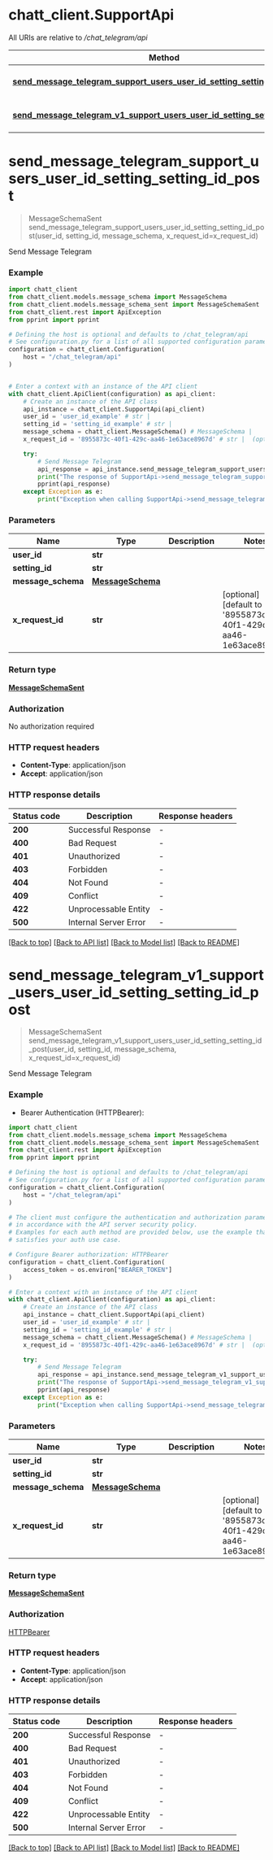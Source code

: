 # chatt_client.SupportApi

All URIs are relative to */chat_telegram/api*

Method | HTTP request | Description
------------- | ------------- | -------------
[**send_message_telegram_support_users_user_id_setting_setting_id_post**](SupportApi.md#send_message_telegram_support_users_user_id_setting_setting_id_post) | **POST** /support/users/{user_id}/setting/{setting_id} | Send Message Telegram
[**send_message_telegram_v1_support_users_user_id_setting_setting_id_post**](SupportApi.md#send_message_telegram_v1_support_users_user_id_setting_setting_id_post) | **POST** /v1/support/users/{user_id}/setting/{setting_id} | Send Message Telegram


# **send_message_telegram_support_users_user_id_setting_setting_id_post**
> MessageSchemaSent send_message_telegram_support_users_user_id_setting_setting_id_post(user_id, setting_id, message_schema, x_request_id=x_request_id)

Send Message Telegram

### Example


```python
import chatt_client
from chatt_client.models.message_schema import MessageSchema
from chatt_client.models.message_schema_sent import MessageSchemaSent
from chatt_client.rest import ApiException
from pprint import pprint

# Defining the host is optional and defaults to /chat_telegram/api
# See configuration.py for a list of all supported configuration parameters.
configuration = chatt_client.Configuration(
    host = "/chat_telegram/api"
)


# Enter a context with an instance of the API client
with chatt_client.ApiClient(configuration) as api_client:
    # Create an instance of the API class
    api_instance = chatt_client.SupportApi(api_client)
    user_id = 'user_id_example' # str | 
    setting_id = 'setting_id_example' # str | 
    message_schema = chatt_client.MessageSchema() # MessageSchema | 
    x_request_id = '8955873c-40f1-429c-aa46-1e63ace8967d' # str |  (optional) (default to '8955873c-40f1-429c-aa46-1e63ace8967d')

    try:
        # Send Message Telegram
        api_response = api_instance.send_message_telegram_support_users_user_id_setting_setting_id_post(user_id, setting_id, message_schema, x_request_id=x_request_id)
        print("The response of SupportApi->send_message_telegram_support_users_user_id_setting_setting_id_post:\n")
        pprint(api_response)
    except Exception as e:
        print("Exception when calling SupportApi->send_message_telegram_support_users_user_id_setting_setting_id_post: %s\n" % e)
```



### Parameters


Name | Type | Description  | Notes
------------- | ------------- | ------------- | -------------
 **user_id** | **str**|  | 
 **setting_id** | **str**|  | 
 **message_schema** | [**MessageSchema**](MessageSchema.md)|  | 
 **x_request_id** | **str**|  | [optional] [default to &#39;8955873c-40f1-429c-aa46-1e63ace8967d&#39;]

### Return type

[**MessageSchemaSent**](MessageSchemaSent.md)

### Authorization

No authorization required

### HTTP request headers

 - **Content-Type**: application/json
 - **Accept**: application/json

### HTTP response details

| Status code | Description | Response headers |
|-------------|-------------|------------------|
**200** | Successful Response |  -  |
**400** | Bad Request |  -  |
**401** | Unauthorized |  -  |
**403** | Forbidden |  -  |
**404** | Not Found |  -  |
**409** | Conflict |  -  |
**422** | Unprocessable Entity |  -  |
**500** | Internal Server Error |  -  |

[[Back to top]](#) [[Back to API list]](../README.md#documentation-for-api-endpoints) [[Back to Model list]](../README.md#documentation-for-models) [[Back to README]](../README.md)

# **send_message_telegram_v1_support_users_user_id_setting_setting_id_post**
> MessageSchemaSent send_message_telegram_v1_support_users_user_id_setting_setting_id_post(user_id, setting_id, message_schema, x_request_id=x_request_id)

Send Message Telegram

### Example

* Bearer Authentication (HTTPBearer):

```python
import chatt_client
from chatt_client.models.message_schema import MessageSchema
from chatt_client.models.message_schema_sent import MessageSchemaSent
from chatt_client.rest import ApiException
from pprint import pprint

# Defining the host is optional and defaults to /chat_telegram/api
# See configuration.py for a list of all supported configuration parameters.
configuration = chatt_client.Configuration(
    host = "/chat_telegram/api"
)

# The client must configure the authentication and authorization parameters
# in accordance with the API server security policy.
# Examples for each auth method are provided below, use the example that
# satisfies your auth use case.

# Configure Bearer authorization: HTTPBearer
configuration = chatt_client.Configuration(
    access_token = os.environ["BEARER_TOKEN"]
)

# Enter a context with an instance of the API client
with chatt_client.ApiClient(configuration) as api_client:
    # Create an instance of the API class
    api_instance = chatt_client.SupportApi(api_client)
    user_id = 'user_id_example' # str | 
    setting_id = 'setting_id_example' # str | 
    message_schema = chatt_client.MessageSchema() # MessageSchema | 
    x_request_id = '8955873c-40f1-429c-aa46-1e63ace8967d' # str |  (optional) (default to '8955873c-40f1-429c-aa46-1e63ace8967d')

    try:
        # Send Message Telegram
        api_response = api_instance.send_message_telegram_v1_support_users_user_id_setting_setting_id_post(user_id, setting_id, message_schema, x_request_id=x_request_id)
        print("The response of SupportApi->send_message_telegram_v1_support_users_user_id_setting_setting_id_post:\n")
        pprint(api_response)
    except Exception as e:
        print("Exception when calling SupportApi->send_message_telegram_v1_support_users_user_id_setting_setting_id_post: %s\n" % e)
```



### Parameters


Name | Type | Description  | Notes
------------- | ------------- | ------------- | -------------
 **user_id** | **str**|  | 
 **setting_id** | **str**|  | 
 **message_schema** | [**MessageSchema**](MessageSchema.md)|  | 
 **x_request_id** | **str**|  | [optional] [default to &#39;8955873c-40f1-429c-aa46-1e63ace8967d&#39;]

### Return type

[**MessageSchemaSent**](MessageSchemaSent.md)

### Authorization

[HTTPBearer](../README.md#HTTPBearer)

### HTTP request headers

 - **Content-Type**: application/json
 - **Accept**: application/json

### HTTP response details

| Status code | Description | Response headers |
|-------------|-------------|------------------|
**200** | Successful Response |  -  |
**400** | Bad Request |  -  |
**401** | Unauthorized |  -  |
**403** | Forbidden |  -  |
**404** | Not Found |  -  |
**409** | Conflict |  -  |
**422** | Unprocessable Entity |  -  |
**500** | Internal Server Error |  -  |

[[Back to top]](#) [[Back to API list]](../README.md#documentation-for-api-endpoints) [[Back to Model list]](../README.md#documentation-for-models) [[Back to README]](../README.md)

